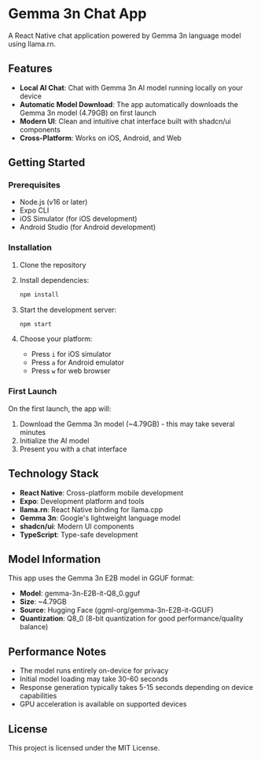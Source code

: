 # Gemma 3n Chat App

A React Native chat application powered by Gemma 3n language model using llama.rn.

## Features

- **Local AI Chat**: Chat with Gemma 3n AI model running locally on your device
- **Automatic Model Download**: The app automatically downloads the Gemma 3n model (4.79GB) on first launch
- **Modern UI**: Clean and intuitive chat interface built with shadcn/ui components
- **Cross-Platform**: Works on iOS, Android, and Web

## Getting Started

### Prerequisites

- Node.js (v16 or later)
- Expo CLI
- iOS Simulator (for iOS development)
- Android Studio (for Android development)

### Installation

1. Clone the repository
2. Install dependencies:
   ```bash
   npm install
   ```

3. Start the development server:
   ```bash
   npm start
   ```

4. Choose your platform:
   - Press `i` for iOS simulator
   - Press `a` for Android emulator
   - Press `w` for web browser

### First Launch

On the first launch, the app will:
1. Download the Gemma 3n model (~4.79GB) - this may take several minutes
2. Initialize the AI model
3. Present you with a chat interface

## Technology Stack

- **React Native**: Cross-platform mobile development
- **Expo**: Development platform and tools
- **llama.rn**: React Native binding for llama.cpp
- **Gemma 3n**: Google's lightweight language model
- **shadcn/ui**: Modern UI components
- **TypeScript**: Type-safe development

## Model Information

This app uses the Gemma 3n E2B model in GGUF format:
- **Model**: gemma-3n-E2B-it-Q8_0.gguf
- **Size**: ~4.79GB
- **Source**: Hugging Face (ggml-org/gemma-3n-E2B-it-GGUF)
- **Quantization**: Q8_0 (8-bit quantization for good performance/quality balance)

## Performance Notes

- The model runs entirely on-device for privacy
- Initial model loading may take 30-60 seconds
- Response generation typically takes 5-15 seconds depending on device capabilities
- GPU acceleration is available on supported devices

## License

This project is licensed under the MIT License.
